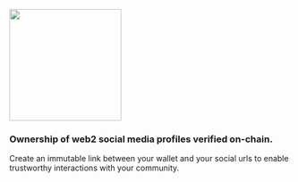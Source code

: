 <img src="https://svgur.com/i/gyQ.svg" width="200"/>

### Ownership of web2 social media profiles verified on-chain.
Create an immutable link between your wallet and your social urls to enable trustworthy interactions with your community.
